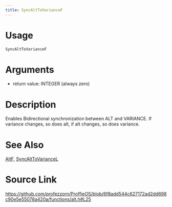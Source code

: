 ```yaml
---
title: SyncAltToVarianceF
---
```


# Usage
```cpp
SyncAltToVarianceF
```

# Arguments
 * return value: INTEGER (always zero)

# Description
Enables Bidirectional synchronization between ALT and VARIANCE.
If variance changes, so does alt, if alt changes, so does variance.

# See Also
[AltF](/config/functions/AltF.html), [SyncAltToVarianceL](/config/functions/SyncAltToVarianceL.html)

# Source Link
https://github.com/profezzorn/ProffieOS/blob/6f8add544c627172ad2dd698c90e5e55078a420a/functions/alt.h#L25
